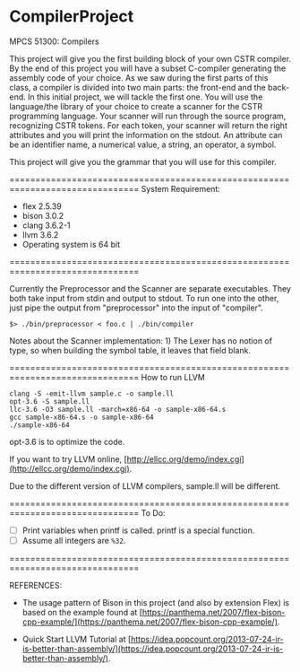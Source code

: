 # CompilerProject
MPCS 51300: Compilers

This project will give you the first building block of your own CSTR compiler. By the
end of this project you will have a subset C-compiler generating the assembly code
of your choice. As we saw during the first parts of this class, a compiler is divided
into two main parts: the front-end and the back-end. In this initial project, we will
tackle the first one. You will use the language/the library of your choice to create a
scanner for the CSTR programming language. Your scanner will run through the
source program, recognizing CSTR tokens. For each token, your scanner will return
the right attributes and you will print the information on the stdout.
An attribute can be an identifier name, a numerical value, a string, an operator, a
symbol.

This project will give you the grammar that you will use for this compiler.

===============================================================================
System Requirement:
* flex 2.5.39
* bison 3.0.2
* clang 3.6.2-1
* llvm 3.6.2
* Operating system is 64 bit


===============================================================================

Currently the Preprocessor and the Scanner are separate executables. They both
take input from stdin and output to stdout. To run one into the other, just pipe
the output from "preprocessor" into the input of "compiler".

    $> ./bin/preprocessor < foo.c | ./bin/compiler

Notes about the Scanner implementation:
    1) The Lexer has no notion of type, so when building the symbol table, it
       leaves that field blank.

===============================================================================
How to run LLVM

```
clang -S -emit-llvm sample.c -o sample.ll
opt-3.6 -S sample.ll
llc-3.6 -O3 sample.ll -march=x86-64 -o sample-x86-64.s
gcc sample-x86-64.s -o sample-x86-64
./sample-x86-64
```
opt-3.6 is to optimize the code. 

If you want to try LLVM online, [http://ellcc.org/demo/index.cgi](http://ellcc.org/demo/index.cgi).

Due to the different version of LLVM compilers, sample.ll will be different. 

===============================================================================
To Do:
- [ ] Print variables when printf is called. printf is a special function.
- [ ]  Assume all integers are ```%32```.

===============================================================================

REFERENCES:

* The usage pattern of Bison in this project (and also by extension Flex) is based
on the example found at [https://panthema.net/2007/flex-bison-cpp-example/](https://panthema.net/2007/flex-bison-cpp-example/).

* Quick Start LLVM Tutorial
at [https://idea.popcount.org/2013-07-24-ir-is-better-than-assembly/](https://idea.popcount.org/2013-07-24-ir-is-better-than-assembly/).